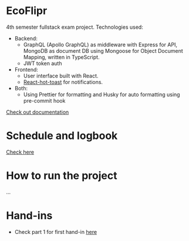 # EcoFlipr

4th semester fullstack exam project.
Technologies used:

- Backend:
  - GraphQL (Apollo GraphQL) as middleware with Express for API, MongoDB as document DB using Mongoose for Object Document Mapping, written in TypeScript.
  - JWT token auth
- Frontend:
  - User interface built with React.
  - [React-hot-toast](https://react-hot-toast.com/) for notifications.
- Both:
  - Using Prettier for formatting and Husky for auto formatting using pre-commit hook

[Check out documentation](https://docs.google.com/document/d/10sMMaLOVtc_BvnQ9Vex5iBIQ9JwFXJkzIGE3BPa0lm0/edit#heading=h.3s0pjx1iz31z)

# Schedule and logbook

[Check here](https://docs.google.com/document/d/1K37tl6oRl87TXao0XZYDJWe2MWxayhGbHhlyad1OgWg/edit?usp=sharing)

# How to run the project

...

# Hand-ins

- Check part 1 for first hand-in [here](PART1.MD)
